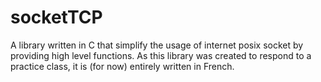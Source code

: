 socketTCP
=========

A library written in C that simplify the usage of internet posix socket by providing high level functions.
As this library was created to respond to a practice class, it is (for now) entirely written in French.
